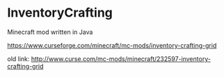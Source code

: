 # InventoryCrafting

Minecraft mod written in Java

https://www.curseforge.com/minecraft/mc-mods/inventory-crafting-grid

old link:
http://www.curse.com/mc-mods/minecraft/232597-inventory-crafting-grid

